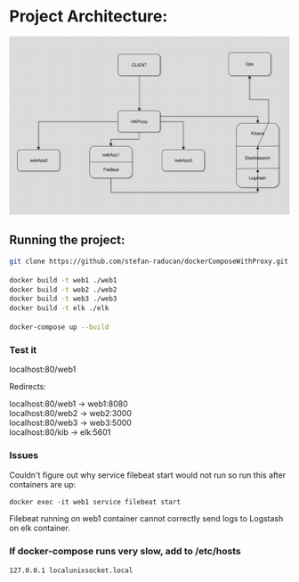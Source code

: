 

# Project Architecture:
![Project architecture](https://github.com/stefan-raducan/dockerComposeWithProxy/blob/master/architecture.png)

Running the project:
------

```bash
git clone https://github.com/stefan-raducan/dockerComposeWithProxy.git

docker build -t web1 ./web1 
docker build -t web2 ./web2
docker build -t web3 ./web3
docker build -t elk ./elk

docker-compose up --build
```

### Test it

localhost:80/web1

Redirects:

localhost:80/web1 -> web1:8080 <br />
localhost:80/web2 -> web2:3000 <br />
localhost:80/web3 -> web3:5000 <br /> 
localhost:80/kib -> elk:5601 <br />

### Issues


Couldn't figure out why service filebeat start would not run so run this after containers are up:
```
docker exec -it web1 service filebeat start
```

Filebeat running on web1 container cannot correctly send logs to Logstash on elk container.


### If docker-compose runs very slow, add to /etc/hosts
```
127.0.0.1 localunixsocket.local
```